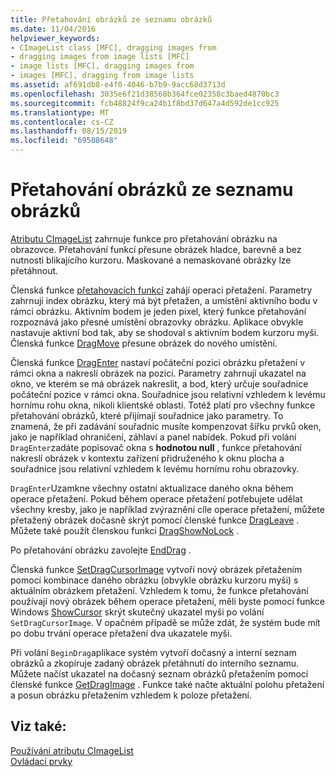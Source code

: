 ```yaml
---
title: Přetahování obrázků ze seznamu obrázků
ms.date: 11/04/2016
helpviewer_keywords:
- CImageList class [MFC], dragging images from
- dragging images from image lists [MFC]
- image lists [MFC], dragging images from
- images [MFC], dragging from image lists
ms.assetid: af691db8-e4f0-4046-b7b9-9acc68d3713d
ms.openlocfilehash: 3035e6f21d38568b364fce02358c3baed4870bc3
ms.sourcegitcommit: fcb48824f9ca24b1f8bd37d647a4d592de1cc925
ms.translationtype: MT
ms.contentlocale: cs-CZ
ms.lasthandoff: 08/15/2019
ms.locfileid: "69508648"
---
```

# <a name="dragging-images-from-an-image-list"></a>Přetahování obrázků ze seznamu obrázků

[Atributu CImageList](../mfc/reference/cimagelist-class.md) zahrnuje funkce pro přetahování obrázku na obrazovce. Přetahování funkcí přesune obrázek hladce, barevně a bez nutnosti blikajícího kurzoru. Maskované a nemaskované obrázky lze přetáhnout.

Členská funkce [přetahovacích funkcí](../mfc/reference/cimagelist-class.md#begindrag) zahájí operaci přetažení. Parametry zahrnují index obrázku, který má být přetažen, a umístění aktivního bodu v rámci obrázku. Aktivním bodem je jeden pixel, který funkce přetahování rozpoznává jako přesné umístění obrazovky obrázku. Aplikace obvykle nastavuje aktivní bod tak, aby se shodoval s aktivním bodem kurzoru myši. Členská funkce [DragMove](../mfc/reference/cimagelist-class.md#dragmove) přesune obrázek do nového umístění.

Členská funkce [DragEnter](../mfc/reference/cimagelist-class.md#dragenter) nastaví počáteční pozici obrázku přetažení v rámci okna a nakreslí obrázek na pozici. Parametry zahrnují ukazatel na okno, ve kterém se má obrázek nakreslit, a bod, který určuje souřadnice počáteční pozice v rámci okna. Souřadnice jsou relativní vzhledem k levému hornímu rohu okna, nikoli klientské oblasti. Totéž platí pro všechny funkce přetahování obrázků, které přijímají souřadnice jako parametry. To znamená, že při zadávání souřadnic musíte kompenzovat šířku prvků oken, jako je například ohraničení, záhlaví a panel nabídek. Pokud při volání `DragEnter`zadáte popisovač okna s **hodnotou null** , funkce přetahování nakreslí obrázek v kontextu zařízení přidruženého k oknu plocha a souřadnice jsou relativní vzhledem k levému hornímu rohu obrazovky.

`DragEnter`Uzamkne všechny ostatní aktualizace daného okna během operace přetažení. Pokud během operace přetažení potřebujete udělat všechny kresby, jako je například zvýraznění cíle operace přetažení, můžete přetažený obrázek dočasně skrýt pomocí členské funkce [DragLeave](../mfc/reference/cimagelist-class.md#dragleave) . Můžete také použít členskou funkci [DragShowNoLock](../mfc/reference/cimagelist-class.md#dragshownolock) .

Po přetahování obrázku zavolejte [EndDrag](../mfc/reference/cimagelist-class.md#enddrag) .

Členská funkce [SetDragCursorImage](../mfc/reference/cimagelist-class.md#setdragcursorimage) vytvoří nový obrázek přetažením pomocí kombinace daného obrázku (obvykle obrázku kurzoru myši) s aktuálním obrázkem přetažení. Vzhledem k tomu, že funkce přetahování používají nový obrázek během operace přetažení, měli byste pomocí funkce Windows [ShowCursor](/windows/win32/api/winuser/nf-winuser-showcursor) skrýt skutečný ukazatel myši po volání `SetDragCursorImage`. V opačném případě se může zdát, že systém bude mít po dobu trvání operace přetažení dva ukazatele myši.

Při volání `BeginDrag`aplikace systém vytvoří dočasný a interní seznam obrázků a zkopíruje zadaný obrázek přetáhnutí do interního seznamu. Můžete načíst ukazatel na dočasný seznam obrázků přetažením pomocí členské funkce [GetDragImage](../mfc/reference/cimagelist-class.md#getdragimage) . Funkce také načte aktuální polohu přetažení a posun obrázku přetažením vzhledem k poloze přetažení.

## <a name="see-also"></a>Viz také:

[Používání atributu CImageList](../mfc/using-cimagelist.md)<br/>
[Ovládací prvky](../mfc/controls-mfc.md)

